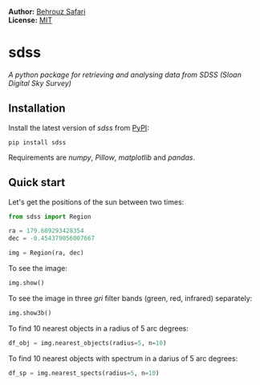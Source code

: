**Author:** [Behrouz Safari](https://behrouzz.github.io/)<br/>
**License:** [MIT](https://opensource.org/licenses/MIT)<br/>

# sdss
*A python package for retrieving and analysing data from SDSS (Sloan Digital Sky Survey)*


## Installation

Install the latest version of *sdss* from [PyPI](https://pypi.org/project/sdss/):

    pip install sdss

Requirements are *numpy*, *Pillow*, *matplotlib* and *pandas*.


## Quick start

Let's get the positions of the sun between two times:

```python
from sdss import Region

ra = 179.689293428354
dec = -0.454379056007667

img = Region(ra, dec)
```

To see the image:

```python
img.show()
```

To see the image in three *gri* filter bands (green, red, infrared) separately:

```python
img.show3b()
```

To find 10 nearest objects in a radius of 5 arc degrees:

```python
df_obj = img.nearest_objects(radius=5, n=10)
```

To find 10 nearest objects with spectrum in a darius of 5 arc degrees:

```python
df_sp = img.nearest_spects(radius=5, n=10)
```
